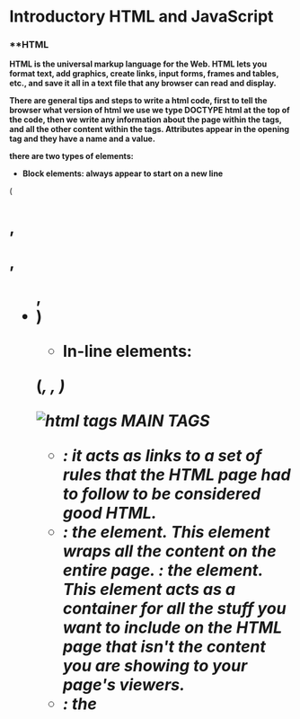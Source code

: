 # **Introductory HTML and JavaScript**
### **HTML

**HTML is the universal markup language for the Web. HTML lets you format text, add graphics, create links, input forms, frames and tables, etc., and save it all in a text file that any browser can read and display.**

**There are general tips and steps to write a html code, first to tell the browser what version of html we use we type DOCTYPE html at the top of the code, then we write any information about the page within the tags, and all the other content within the tags. Attributes appear in the opening tag and they have a name and a value.**

**there are two types of elements:**
* **Block elements: always appear to start on a new line**

 (<h1>, <p>, <ul>, <li>)

* **In-line elements:**

 (<em>, <b>, </b>)

 ![html tags](https://tutorial.techaltum.com/images/element.png)
 MAIN TAGS
* **<!DOCTYPE html>** : **it acts as links to a set of rules that the HTML page had to follow to be considered good HTML.**
* **<html></html> :** **the <html> element. This element wraps all the content on the entire page.**
**<head></head> :** **the <head> element. This element acts as a container for all the stuff you want to include on the HTML page that isn't the content you are showing to your page's viewers.**
* **<title></title> : the <title> element. This sets the title of your page, which is the title that appears in the browser tab the page is loaded in.**
* **<body></body> — the <body> element. This contains all the content that you want to show to web users when they visit your page, and it contains other subtags, header, main, and footer.**
------------------------------------------------------------------
 # ** JavaScript**
**JavaScript is a multi-paradigm, dynamic language with types and operators, standard built-in objects, and methods. Its syntax is based on the Java and C languages — many structures from those languages apply to JavaScript as well. JavaScript supports object-oriented programming with object prototypes**

### **How to use Js**
**We can write javascript code in the same html file using <script> tags. or we can create a new file with .js extension to write the javasript code inside it and add the link to the html file using <script src=""> tag.**

### **The ABC of Programming:**
**A SCRIPT IS A SERIES OF INSTRUCTIONS: A script is a series of instructions that a computer can follow to achieve a goal.**

##### **WRITING A SCRIPT**

**To write a script, you need to first state your goal and then list the tasks that need to be completed in order to achieve it.**

**1: DEFINE THE GOAL:** First, you need to define the task you want to achieve. You can think of this as a puzzle for the computer to solve.

**2: DESIGN THE SCRIPT:** To design a script you split the goal out into a series of tasks that are going to be involved in solving this puzzle. This can be represented using a flowchart. You can then write down individual steps that the computer needs to perform in order to complete each individual task (and any information it needs to perform the task), rather like writing a recipe that it can follow.

**3: CODE EACH STEP:** Each of the steps needs to be written in a programming language that the compu ter understands. In our case, this is JavaScript.

![abc](https://res.cloudinary.com/practicaldev/image/fetch/s--eDHmEAZG--/c_imagga_scale,f_auto,fl_progressive,h_420,q_auto,w_1000/https://dev-to-uploads.s3.amazonaws.com/i/84jmz6dsrpggzfb6ffyr.png)


### **HOW HTML, CSS, and JAVASCRIPT FIT TOGETHER?**

**An HTML** file contains the structure of the page itself. It is kind of like the structure of the building.

**A CSS** file contains the styling of the page. It allows you to change colors, positioning and more. It is kind of like the design of the building itself.

**A JavaScript** file determines the dynamic and interactive elements on the page. It determines what happens when users click, hover or type within certain elements. This is kind of like the functionality of the building.